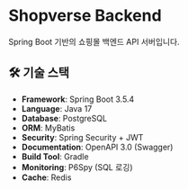 # Shopverse Backend

Spring Boot 기반의 쇼핑몰 백엔드 API 서버입니다.

## 🛠 기술 스택

- **Framework**: Spring Boot 3.5.4
- **Language**: Java 17
- **Database**: PostgreSQL
- **ORM**: MyBatis
- **Security**: Spring Security + JWT
- **Documentation**: OpenAPI 3.0 (Swagger)
- **Build Tool**: Gradle
- **Monitoring**: P6Spy (SQL 로깅)
- **Cache**: Redis